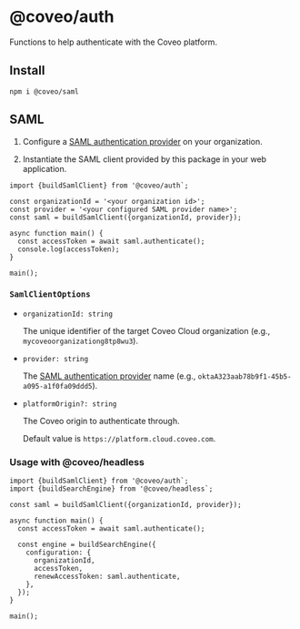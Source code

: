 # @coveo/auth

Functions to help authenticate with the Coveo platform.

## Install

```
npm i @coveo/saml
```

## SAML

1. Configure a [SAML authentication provider](https://docs.coveo.com/en/91/#creating-a-search-api-saml-authentication-provider) on your organization.

2. Instantiate the SAML client provided by this package in your web application.

```
import {buildSamlClient} from '@coveo/auth`;

const organizationId = '<your organization id>';
const provider = '<your configured SAML provider name>';
const saml = buildSamlClient({organizationId, provider});

async function main() {
  const accessToken = await saml.authenticate();
  console.log(accessToken);
}

main();
```

### `SamlClientOptions`

- `organizationId: string`

  The unique identifier of the target Coveo Cloud organization (e.g., `mycoveoorganizationg8tp8wu3`).

- `provider: string`

  The [SAML authentication provider](https://docs.coveo.com/en/91/#creating-a-search-api-saml-authentication-provider) name (e.g., `oktaA323aab78b9f1-45b5-a095-a1f0fa09ddd5`).

- `platformOrigin?: string`

  The Coveo origin to authenticate through.

  Default value is `https://platform.cloud.coveo.com`.

### Usage with @coveo/headless

```
import {buildSamlClient} from '@coveo/auth`;
import {buildSearchEngine} from '@coveo/headless`;

const saml = buildSamlClient({organizationId, provider});

async function main() {
  const accessToken = await saml.authenticate();

  const engine = buildSearchEngine({
    configuration: {
      organizationId,
      accessToken,
      renewAccessToken: saml.authenticate,
    },
  });
}

main();
```